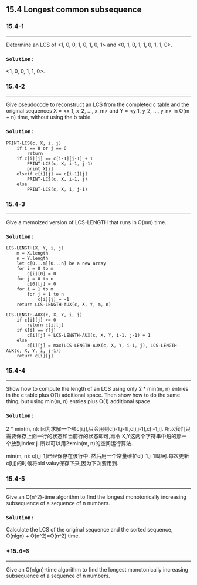 ## 15.4 Longest common subsequence

### 15.4-1
***
Determine an LCS of <1, 0, 0, 1, 0, 1, 0, 1> and <0, 1, 0, 1, 1, 0, 1, 1, 0>.

### `Solution:`
<1, 0, 0, 1, 1, 0>.

### 15.4-2
***
Give pseudocode to reconstruct an LCS from the completed c table and the original sequences X = <x_1, x_2, ..., x_m> and 
Y = <y_1, y_2, ..., y_n> in O(m + n) time, without using the b table.

### `Solution:`
    PRINT-LCS(c, X, i, j)
        if i == 0 or j == 0
            return
        if c[i][j] == c[i-1][j-1] + 1
            PRINT-LCS(c, X, i-1, j-1)
            print X[i]
        elseif c[i][j] == c[i-1][j]
            PRINT-LCS(c, X, i-1, j)
        else
            PRINT-LCS(c, X, i, j-1)

### 15.4-3
***
Give a memoized version of LCS-LENGTH that runs in O(mn) time.

### `Solution:`
    LCS-LENGTH(X, Y, i, j)
        m = X.length
        n = Y.length
        let c[0...m][0...n] be a new array
        for i = 0 to m
            c[i][0] = 0
        for j = 0 to n
            c[0][j] = 0
        for i = 1 to m
            for j = 1 to n
                c[i][j] = -1
        return LCS-LENGTH-AUX(c, X, Y, m, n)
        
    LCS-LENGTH-AUX(c, X, Y, i, j)
        if c[i][j] >= 0
            return c[i][j]
        if X[i] == Y[j]
            c[i][j] = LCS-LENGTH-AUX(c, X, Y, i-1, j-1) + 1
        else
            c[i][j] = max(LCS-LENGTH-AUX(c, X, Y, i-1, j), LCS-LENGTH-AUX(c, X, Y, i, j-1))
        return c[i][j]

### 15.4-4
***
Show how to compute the length of an LCS using only 2 * min(m, n) entries in the c table plus O(1) additional space. Then show how 
to do the same thing, but using min(m, n) entries plus O(1) additional space.

### `Solution:`
2 * min(m, n): 因为求解一个项c[i,j],只会用到c[i-1,j-1],c[i,j-1],c[i-1,j]. 所以我们只需要保存上面一行的状态和当前行的状态即可,再令
X,Y这两个字符串中短的那一个放到index j. 所以可以用2*min(m, n)的空间运行算法.

min(m, n): c[i,j-1]已经保存在该行中. 然后用一个常量维护c[i-1,j-1]即可.每次更新c[i,j]的时候将old valuy保存下来,因为下次要用到.

### 15.4-5
***
Give an O(n^2)-time algorithm to find the longest monotonically increasing subsequence of a sequence of n numbers.

### `Solution:`
Calculate the LCS of the original sequence and the sorted sequence, O(nlgn) + O(n^2)=O(n^2) time.

### *15.4-6
***
Give an O(nlgn)-time algorithm to find the longest monotonically increasing subsequence of a sequence of n numbers.
